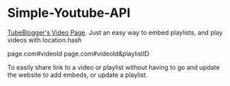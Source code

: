 # Simple-Youtube-API
[TubeBlogger's Video Page](https://tubeblogger.blogspot.com/p/videos.html). 
Just an easy way to embed playlists, and play videos with location.hash 

page.com#videoId
page.com#videoId&playlistID

To easily share link to a video or playlist without having to go and update the website to add embeds, or update a playlist. 
